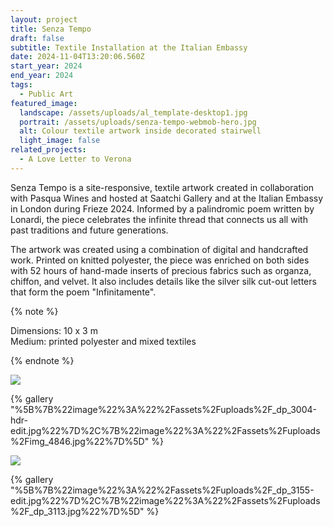 ```yaml
---
layout: project
title: Senza Tempo
draft: false
subtitle: Textile Installation at the Italian Embassy
date: 2024-11-04T13:20:06.560Z
start_year: 2024
end_year: 2024
tags:
  - Public Art
featured_image:
  landscape: /assets/uploads/al_template-desktop1.jpg
  portrait: /assets/uploads/senza-tempo-webmob-hero.jpg
  alt: Colour textile artwork inside decorated stairwell
  light_image: false
related_projects:
  - A Love Letter to Verona
---
```

Senza Tempo is a site-responsive, textile artwork created in collaboration with Pasqua Wines and hosted at Saatchi Gallery and at the Italian Embassy in London during Frieze 2024. Informed by a palindromic poem written by Lonardi, the piece celebrates the infinite thread that connects us all with past traditions and future generations.

The artwork was created using a combination of digital and handcrafted work. Printed on knitted polyester, the piece was enriched on both sides with 52 hours of hand-made inserts of precious fabrics such as organza, chiffon, and velvet. It also includes details like the silver silk cut-out letters that form the poem "Infinitamente".

{% note %}


Dimensions: 10 x 3 m\
Medium: printed polyester and mixed textiles


{% endnote %}

![](/assets/uploads/_dp_3166.jpg)

{% gallery "%5B%7B%22image%22%3A%22%2Fassets%2Fuploads%2F_dp_3004-hdr-edit.jpg%22%7D%2C%7B%22image%22%3A%22%2Fassets%2Fuploads%2Fimg_4846.jpg%22%7D%5D" %}

![](/assets/uploads/_dp_3022-hdr-edit-edit.jpg)

{% gallery "%5B%7B%22image%22%3A%22%2Fassets%2Fuploads%2F_dp_3155-edit.jpg%22%7D%2C%7B%22image%22%3A%22%2Fassets%2Fuploads%2F_dp_3113.jpg%22%7D%5D" %}